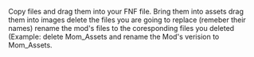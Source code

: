 Copy files and drag them into your FNF file.
Bring them into assets
drag them into images
delete the files you are going to replace (remeber their names)
rename the mod's files to the coresponding files you deleted (Example: delete Mom_Assets and rename the Mod's verision to Mom_Assets. 
